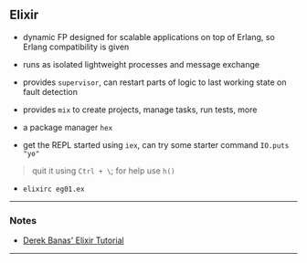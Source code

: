 
## Elixir

* dynamic FP designed for scalable applications on top of Erlang, so Erlang compatibility is given

* runs as isolated lightweight processes and message exchange

* provides `supervisor`, can restart parts of logic to last working state on fault detection

* provides `mix` to create projects, manage tasks, run tests, more

* a package manager `hex`

* get the REPL started using `iex`, can try some starter command `IO.puts "yo"`
> quit it using `Ctrl + \`; for help use `h()`

* `elixirc eg01.ex`

---

### Notes

* [Derek Banas' Elixir Tutorial](./derek-banas.elixir-tutorial/README.md)

---
